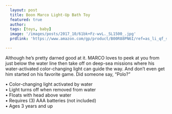 ```yaml
---
  layout: post
  title: Boon Marco Light-Up Bath Toy
  featured: true
  author: 
  tags: [toys, baby]
  image: '/images/posts/2017_10/61bk+Fz-wvL._SL1500_.jpg'
  prdlink: 'https://www.amazon.com/gp/product/B00R88PN6I/ref=as_li_qf_sp_asin_il_tl?ie=UTF8&tag=ehdwhqkr-20&camp=1789&creative=9325&linkCode=as2&creativeASIN=B00R88PN6I&linkId=cb5d4da0cf0ed9cc7dc44a852fbdea8e'

---
```


Although he’s pretty darned good at it. MARCO loves to peek at you from just below the water line then take off on deep-sea missions where his water-activated color-changing light can guide the way. And don’t even get him started on his favorite game. Did someone say, “Polo?”


• Color-changing light activated by water<br>
• Light turns off when removed from water<br>
• Floats with head above water<br>
• Requires (3) AAA batteries (not included)<br>
• Ages 3 years and up<br>